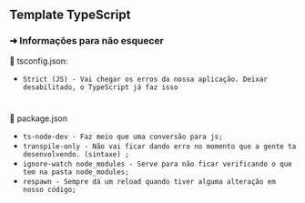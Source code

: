 ## Template TypeScript

### ➜ Informações para não esquecer

🔹 tsconfig.json:

- ``Strict (JS) - Vai chegar os erros da nossa aplicação. Deixar desabilitado, o TypeScript já faz isso``
#

🔹 package.json
- ``ts-node-dev - Faz meio que uma conversão para js;``
- ``transpile-only - Não vai ficar dando erro no momento que a gente ta desenvolvendo. (sintaxe) ;``
- ``ignore-watch node_modules - Serve para não ficar verificando o que tem na pasta node_modules;``
- ``respawn - Sempre dá um reload quando tiver alguma alteração em nosso código;``

#
